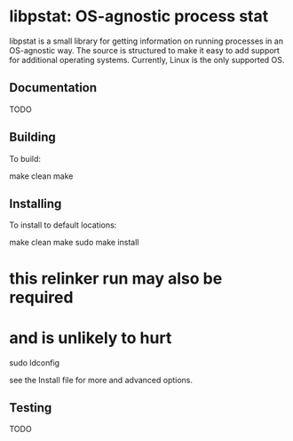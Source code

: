 libpstat: OS-agnostic process stat
==================================

libpstat is a small library for getting information on running processes in an OS-agnostic way.
The source is structured to make it easy to add support for additional operating systems.
Currently, Linux is the only supported OS.


Documentation
-------------

TODO



Building
--------

To build:

make clean
make

Installing
----------

To install to default locations:

make clean
make
sudo make install

# this relinker run may also be required
# and is unlikely to hurt

sudo ldconfig 

see the Install file for more and advanced options.

Testing
-------

TODO





